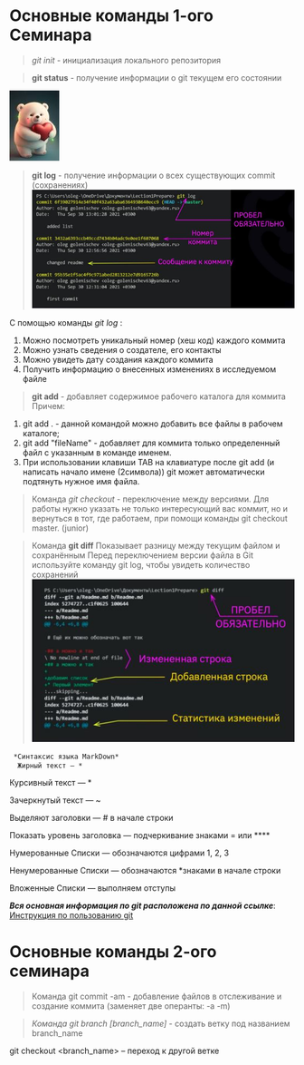 # Основные команды 1-ого Семинара
>*git init* - инициализация локального репозитория

> **git status** - получение информации о git текущем его состоянии

![Иллюстрация к проекту](pic.jpg)
> __git log__ - получение информации о всех существующих commit (сохранениях)
![Иллюстрация GitLog](gitlog.jpg)

С помощью команды *git log* :
1. Можно посмотреть уникальный номер (хеш код) каждого коммита
2. Можно узнать сведения о создателе, его контакты
3. Можно увидеть дату создания каждого коммита
4. Получить информацию о внесенных изменениях в исследуемом файле
> **__git add__** - добавляет содержимое рабочего каталога для коммита
Причем:
1. git add . - данной командой можно добавить все файлы в рабочем каталоге;
2. git add "fileName" - добавляет для коммита только определенный файл с указанным в команде именем.
3. При использовании клавиши TAB на клавиатуре после git add (и написать начало имене (2символа)) git может автоматически подтянуть нужное имя файла.
 > Команда *git checkout* - переключение между версиями.
Для работы нужно указать не только интересующий вас коммит, но и вернуться 
в тот, где работаем, при помощи команды 
git checkout master. (junior)

> Команда __git diff__
Показывает разницу между текущим файлом и сохранённым
Перед переключением версии файла в Git используйте команду git log, чтобы увидеть
количество сохранений
![Иллюстрация git diff](gitdiff.JPG)

     *Синтаксис языка MarkDown*
      Жирный текст — *
 Курсивный текст — *

 Зачеркнутый текст — ~
 
 Выделяют заголовки — # в начале строки

Показать уровень заголовка —
подчеркивание знаками = или ****

Нумерованные Списки — обозначаются цифрами 1, 2, 3
 
 Ненумерованные Списки — обозначаются *знаками в начале строки
 
 Вложенные Списки — выполняем отступы
  
  __*Вся основная информация по git расположена по данной ссылке*__:
[Инструкция по пользованию git](https://habr.com/ru/articles/541258/)

# Основные команды 2-ого семинара

> Команда git commit -am - добавление файлов в отслеживание и создание коммита (заменяет две операнты: -a -m)

> *Команда git branch [branch_name]* - создать ветку под названием branch_name

git checkout <branch_name> – переход к другой ветке